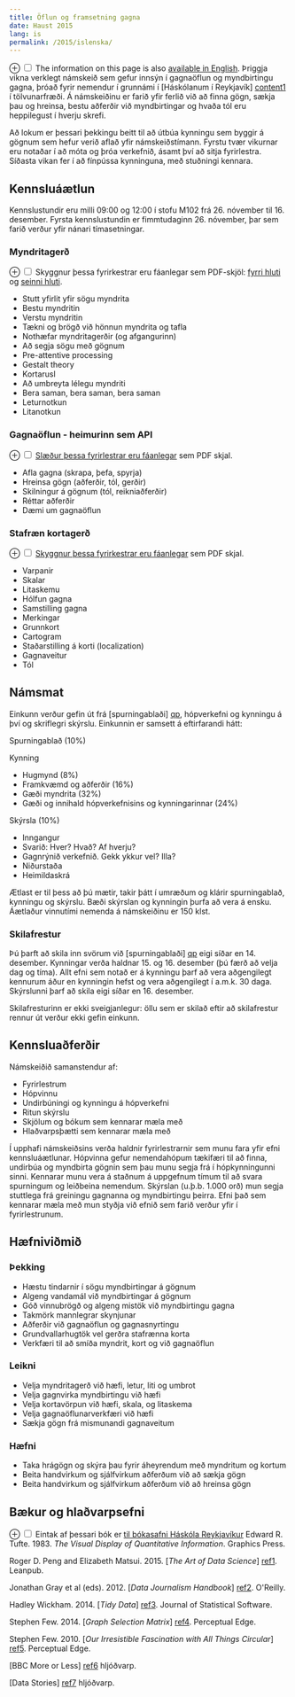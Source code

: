 ```yaml
---
title: Öflun og framsetning gagna
date: Haust 2015
lang: is
permalink: /2015/islenska/
---
```


<label for="mn-english" class="margin-toggle">&#8853;</label>
<input type="checkbox" id="mn-english" class="margin-toggle"/>
<span class="marginnote">The information on this page is also <a href="/">available in English</a>.</span>
Þriggja vikna verklegt námskeið sem gefur innsýn í gagnaöflun og myndbirtingu gagna, þróað fyrir nemendur í grunnámi í [Háskólanum í Reykjavík] [content1] í tölvunarfræði. Á námskeiðinu er farið yfir ferlið við að finna gögn, sækja  þau og hreinsa, bestu aðferðir við myndbirtingar og hvaða tól eru heppilegust í hverju skrefi.

Að lokum er þessari þekkingu beitt til að útbúa kynningu sem byggir á gögnum sem hefur verið aflað yfir námskeiðstímann. Fyrstu tvær vikurnar eru notaðar í að móta og þróa verkefnið, ásamt því að sitja fyrirlestra. Síðasta vikan fer í að fínpússa kynninguna, með stuðningi kennara.

[content1]: http://www.ru.is/


## Kennsluáætlun

Kennslustundir eru milli 09:00 og 12:00 í stofu M102 frá 26. nóvember til 16. desember. Fyrsta kennslustundin er fimmtudaginn 26. nóvember, þar sem farið verður yfir nánari tímasetningar.

### Myndritagerð

<label for="mn-design" class="margin-toggle">&#8853;</label>
<input type="checkbox" id="mn-design" class="margin-toggle"/>
<span class="marginnote">Skyggnur þessa fyrirkestrar eru fáanlegar sem PDF-skjöl: <a href="/2015/course-intro.pdf">fyrri hluti</a> og <a href="/2015/design.pdf">seinni hluti</a>.</span>

* Stutt yfirlit yfir sögu myndrita
* Bestu myndritin
* Verstu myndritin
* Tækni og brögð við hönnun myndrita og tafla
* Nothæfar myndritagerðir (og afgangurinn)
* Að segja sögu með gögnum
* Pre-attentive processing
* Gestalt theory
* Kortarusl
* Að umbreyta lélegu myndriti
* Bera saman, bera saman, bera saman
* Leturnotkun
* Litanotkun

### Gagnaöflun - heimurinn sem API

<label for="mn-webapi" class="margin-toggle">&#8853;</label>
<input type="checkbox" id="mn-webapi" class="margin-toggle"/>
<span class="marginnote"><a href="/2015/web-as-api.pdf">Slæður þessa fyrirlestrar eru fáanlegar</a> sem PDF skjal.</span>

* Afla gagna (skrapa, þefa, spyrja)
* Hreinsa gögn (aðferðir, tól, gerðir)
* Skilningur á gögnum (tól, reikniaðferðir)
* Réttar aðferðir
* Dæmi um gagnaöflun

### Stafræn kortagerð

<label for="mn-maps" class="margin-toggle">&#8853;</label>
<input type="checkbox" id="mn-maps" class="margin-toggle"/>
<span class="marginnote"><a href="/2015/making-maps.pdf">Skyggnur þessa fyrirkestrar eru fáanlegar</a> sem PDF skjal.</span>

* Varpanir
* Skalar
* Litaskemu
* Hólfun gagna
* Samstilling gagna
* Merkingar
* Grunnkort
* Cartogram
* Staðarstilling á korti (localization)
* Gagnaveitur
* Tól

## Námsmat

Einkunn verður gefin út frá [spurningablaði] [qp], hópverkefni og kynningu á því og skriflegri skýrslu. Einkunnin er samsett á eftirfarandi hátt:

Spurningablað (10%)

Kynning

  * Hugmynd (8%)
  * Framkvæmd og aðferðir (16%)
  * Gæði myndrita (32%)
  * Gæði og innihald hópverkefnisins og kynningarinnar (24%)

Skýrsla (10%)

  * Inngangur
  * Svarið: Hver? Hvað? Af hverju?
  * Gagnrýnið verkefnið. Gekk ykkur vel? Illa?
  * Niðurstaða
  * Heimildaskrá

Ætlast er til þess að þú mætir, takir þátt í umræðum og klárir spurningablað, kynningu og skýrslu. Bæði skýrslan og kynningin þurfa að vera á ensku. Áætlaður vinnutími nemenda á námskeiðinu er 150 klst.

### Skilafrestur

Þú þarft að skila inn svörum við [spurningablaði] [qp] eigi síðar en 14. desember.
Kynningar verða haldnar 15. og 16. desember (þú færð að velja dag og tíma).
Allt efni sem notað er á kynningu þarf að vera aðgengilegt kennurum áður en kynningin hefst og vera aðgengilegt í a.m.k. 30 daga. Skýrslunni þarf að skila eigi síðar en 16. desember.

Skilafresturinn er ekki sveigjanlegur: öllu sem er skilað eftir að skilafrestur rennur út verður ekki gefin einkunn.

## Kennsluaðferðir

Námskeiðið samanstendur af:

* Fyrirlestrum
* Hópvinnu
* Undirbúningi og kynningu á hópverkefni
* Ritun skýrslu
* Skjölum og bókum sem kennarar mæla með
* Hlaðvarpsþætti sem kennarar mæla með

Í upphafi námskeiðsins verða haldnir fyrirlestrarnir sem munu fara yfir efni kennsluáætlunar. Hópvinna gefur nemendahópum tækifæri til að finna, undirbúa og myndbirta gögnin sem þau munu segja frá í hópkynningunni sinni. Kennarar munu vera á staðnum á uppgefnum tímum til að svara spurningum og leiðbeina nemendum. Skýrslan (u.þ.b. 1.000 orð) mun segja stuttlega frá greiningu gagnanna og myndbirtingu þeirra. Efni það sem kennarar mæla með mun styðja við efnið sem farið verður yfir í fyrirlestrunum.


## Hæfniviðmið

### Þekking

* Hæstu tindarnir í sögu myndbirtingar á gögnum
* Algeng vandamál við myndbirtingar á gögnum
* Góð vinnubrögð og algeng mistök við myndbirtingu gagna
* Takmörk mannlegrar skynjunar
* Aðferðir við gagnaöflun og gagnasnyrtingu
* Grundvallarhugtök vel gerðra stafrænna korta
* Verkfæri til að smíða myndrit, kort og við gagnaöflun

### Leikni

* Velja myndritagerð við hæfi, letur, liti og umbrot
* Velja gagnvirka myndbirtingu við hæfi
* Velja kortavörpun við hæfi, skala, og litaskema
* Velja gagnaöflunarverkfæri við hæfi
* Sækja gögn frá mismunandi gagnaveitum

### Hæfni

* Taka hrágögn og skýra þau fyrir áheyrendum með myndritum og kortum
* Beita handvirkum og sjálfvirkum aðferðum við að sækja gögn
* Beita handvirkum og sjálfvirkum aðferðum við að hreinsa gögn


## Bækur og hlaðvarpsefni

<label for="mn-bookcopy" class="margin-toggle">&#8853;</label>
<input type="checkbox" id="mn-bookcopy" class="margin-toggle"/>
<span class="marginnote">Eintak af þessari bók er <a href="http://leitir.is/primo_library/libweb/action/dlDisplay.do?docId=ICE01_PRIMO001356766&amp;vid=ICE">til bókasafni Háskóla Reykjavíkur</a></span>
Edward R. Tufte. 1983. *The Visual Display of Quantitative Information*. Graphics Press.

Roger D. Peng and Elizabeth Matsui. 2015. [*The Art of Data Science*] [ref1]. Leanpub.

Jonathan Gray et al (eds). 2012. [*Data Journalism Handbook*] [ref2]. O'Reilly.

Hadley Wickham. 2014. [*Tidy Data*] [ref3]. Journal of Statistical Software.

Stephen Few. 2014. [*Graph Selection Matrix*] [ref4]. Perceptual Edge.

Stephen Few. 2010. [*Our Irresistible Fascination with All Things Circular*] [ref5]. Perceptual Edge.

[BBC More or Less] [ref6] hljóðvarp.

[Data Stories] [ref7] hljóðvarp.


[ref1]: https://leanpub.com/artofdatascience
[ref2]: http://datajournalismhandbook.org/
[ref3]: http://www.jstatsoft.org/article/view/v059i10/v59i10.pdf
[ref4]: https://www.perceptualedge.com/articles/misc/Graph_Selection_Matrix.pdf
[ref5]: http://www.perceptualedge.com/articles/visual_business_intelligence/our_fascination_with_all_things_circular.pdf
[ref6]: http://www.bbc.co.uk/programmes/p02nrss1
[ref7]: http://datastori.es/

[qp]: /2015/question-paper.pdf
